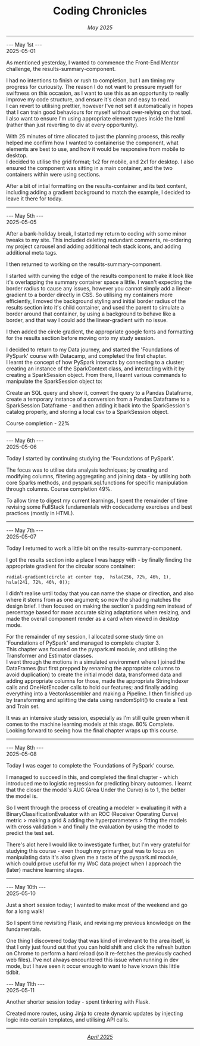 <h1 align = "center"> Coding Chronicles </h1>
 <div align = "center"><i> May 2025 </i></div>

 ------------

--- May 1st ---  
2025-05-01

As mentioned yesterday, I wanted to commence the Front-End Mentor challenge, the results-summary-component.  

I had no intentions to finish or rush to completion, but I am timing my progress for curiousity.  The reason I do not want to pressure myself for swiftness on this occasion, as I want to use this as an opportunity to really improve my code structure, and ensure it's clean and easy to read.  
I can revert to utilising prettier, however I've not set it automatically in hopes that I can train good behaviours for myself without over-relying on that tool.  
I also want to ensure I'm using appropriate element types inside the html (rather than just reverting to div at every opportunity).  

With 25 minutes of time allocated to just the planning process, this really helped me confirm how I wanted to containerise the component, what elements are best to use, and how it would be responsive from mobile to desktop.  
I decided to utilise the grid format; 1x2 for mobile, and 2x1 for desktop.  I also ensured the component was sitting in a main container, and the two containers within were using sections.  

After a bit of intial formatting on the results-container and its text content, including adding a gradient background to match the example, I decided to leave it there for today.

------------

--- May 5th ---  
2025-05-05 

After a bank-holiday break, I started my return to coding with some minor tweaks to my site.  This included deleting redundant comments, re-ordering my project carousel and adding additional tech stack icons, and adding additional meta tags.  

I then returned to working on the results-summary-component. 

I started witth curving the edge of the results component to make it look like it's overlapping the summary container space a little. I wasn't expecting the border radius to cause any issues, however you cannot simply add a linear-gradient to a border directly in CSS. So utilising my containers more efficiently, I moved the background styling and initial border radius of the results section into it's child container, and used the parent to simulate a border around that container, by using a background to behave like a border, and that way I could add the linear-gradient with no issue.  

I then added the circle gradient, the appropriate google fonts and formatting for the results section before moving onto my study session.  

I decided to return to my Data journey, and started the 'Foundations of PySpark' course with Datacamp, and completed the first chapter.  
I learnt the concept of how PySpark interacts by connecting to a cluster; creating an instance of the SparkContext class, and interacting with it by creating a SparkSession object.  From there, I learnt various commands to manipulate the SparkSession object to:  
  
Create an SQL query and show it, convert the query to a Pandas Dataframe, create a temporary instance of a conversion from a Pandas Dataframe to a SparkSession Dataframe - and then adding it back into the SparkSession's catalog properly, and storing a local csv to a SparkSession object.  

Course completion - 22%

------------

--- May 6th ---  
2025-05-06

Today I started by continuing studying the 'Foundations of PySpark'.  

The focus was to utilise data analysis techniques; by creating and modifying columns, filtering aggregating and joining data - by utilising both core Sparks methods, and pyspark.sql.functions for specific manipulation through columns. Course completion 49%.  

To allow time to digest my current learnings, I spent the remainder of time revising some FullStack fundamentals with codecademy exercises and best practices (mostly in HTML).  

------------

--- May 7th ---  
2025-05-07

Today I returned to work a little bit on the results-summary-component.  

I got the results section into a place I was happy with - by finally finding the appropriate gradient for the circular score container: 

    radial-gradient(circle at center top,  hsla(256, 72%, 46%, 1), hsla(241, 72%, 46%, 0));

I didn't realise until today that you can name the shape or direction, and also where it stems from as one argument; so now the shading matches the design brief.  I then focused on making the section's padding rem instead of percentage based for more accurate sizing adaptations when resizing, and made the overall component render as a card when viewed in desktop mode.  

For the remainder of my session, I allocated some study time on 'Foundations of PySpark' and managed to complete chapter 3.  
This chapter was focused on the pyspark.ml module; and utilising the Transformer and Estimator classes.  
I went through the motions in a simulated environment where I joined the DataFrames (but first prepped by renaming the appropriate columns to avoid duplication) to create the initial model data, transformed data and adding appropriate columns for those, 
made the appropriate StringIndexer calls and OneHotEncoder calls to hold our features; and finally adding everything into a VectorAssembler and making a Pipeline. I then finished up by transforming and splitting the data using randomSplit() to create a Test and Train set.  

It was an intensive study session, especially as I'm still quite green when it comes to the machine learning models at this stage. 80% Complete. Looking forward to seeing how the final chapter wraps up this course.  

------------

--- May 8th ---  
2025-05-08

Today I was eager to complete the 'Foundations of PySpark' course.  

I managed to succeed in this, and completed the final chapter - which introduced me to logistic regression for predicting binary outcomes. I learnt that the closer the model's AUC (Area Under the Curve) is to 1, the better the model is.  

So I went through the process of creating a modeler > evaluating it with a BinaryClassificationEvaluator with an ROC (Receiver Operating Curve) metric > making a grid & adding the hyperparameters > fitting the models with cross validation > and finally the evaluation by using the model to predict the test set.  

There's alot here I would like to investigate further, but I'm very grateful for studying this course - even though my primary goal was to focus on manipulating data it's also given me a taste of the pyspark.ml module, which could prove useful for my WoC data project when I approach the (later) machine learning stages.  

------------

--- May 10th ---  
2025-05-10

Just a short session today; I wanted to make most of the weekend and go for a long walk!  

So I spent time revisiting Flask, and revising my previous knowledge on the fundamentals.  

One thing I discovered today that was kind of irrelevant to the area itself, is that I only just found out that you can hold shift and click the refresh button on Chrome to perform a hard reload (so it re-fetches the previously cached web files).  I've not always encountered this issue when running in dev mode, but I have seen it occur enough to want to have known this little tidbit.

--- May 11th ---  
2025-05-11

Another shorter session today - spent tinkering with Flask. 

Created more routes, using Jinja to create dynamic updates by injecting logic into certain templates, and utilising API calls.

------------

<div align = "center"><i><a href="2025-04.md">April 2025</a></i></div>

